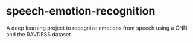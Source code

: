 # speech-emotion-recognition
A deep learning project to recognize emotions from speech using a CNN and the RAVDESS dataset.
